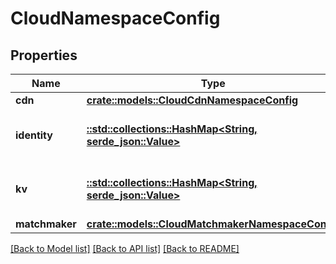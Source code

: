 # CloudNamespaceConfig

## Properties

Name | Type | Description | Notes
------------ | ------------- | ------------- | -------------
**cdn** | [**crate::models::CloudCdnNamespaceConfig**](CloudCdnNamespaceConfig.md) |  | 
**identity** | [**::std::collections::HashMap<String, serde_json::Value>**](serde_json::Value.md) | Identity configuration for a given namespace. | 
**kv** | [**::std::collections::HashMap<String, serde_json::Value>**](serde_json::Value.md) | KV configuration for a given namespace. | 
**matchmaker** | [**crate::models::CloudMatchmakerNamespaceConfig**](CloudMatchmakerNamespaceConfig.md) |  | 

[[Back to Model list]](../README.md#documentation-for-models) [[Back to API list]](../README.md#documentation-for-api-endpoints) [[Back to README]](../README.md)


